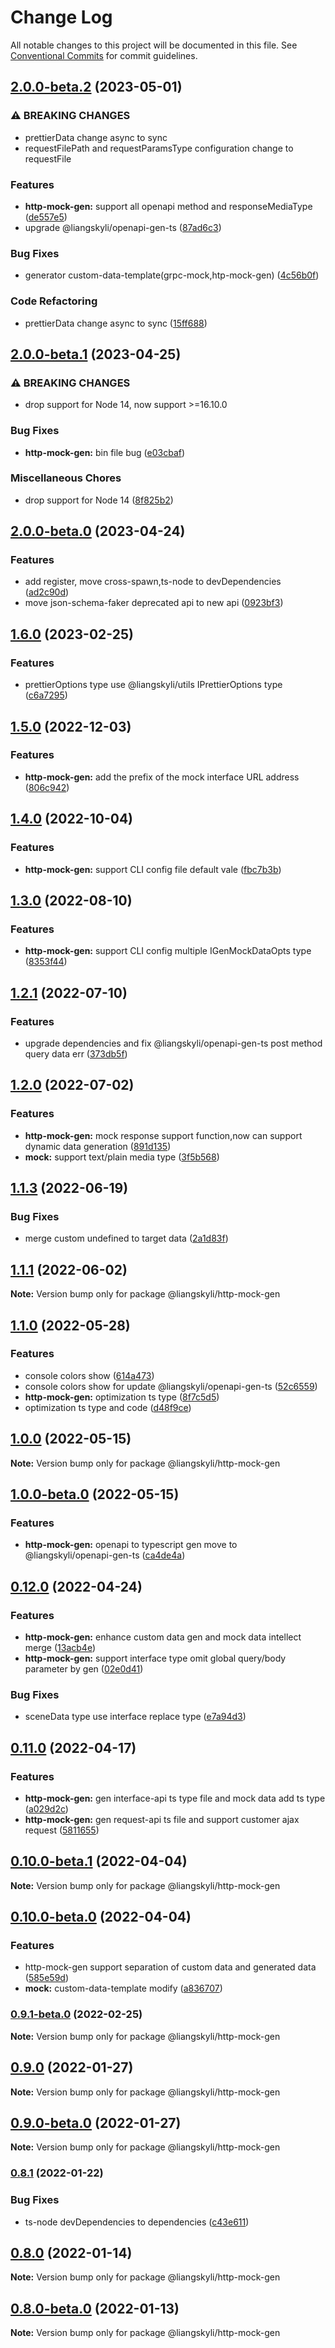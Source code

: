 # Change Log

All notable changes to this project will be documented in this file.
See [Conventional Commits](https://conventionalcommits.org) for commit guidelines.

## [2.0.0-beta.2](https://github.com/liangskyli/mock/compare/v2.0.0-beta.1...v2.0.0-beta.2) (2023-05-01)


### ⚠ BREAKING CHANGES

* prettierData change async to sync
* requestFilePath and requestParamsType configuration change to requestFile

### Features

* **http-mock-gen:** support all openapi method and responseMediaType ([de557e5](https://github.com/liangskyli/mock/commit/de557e5c48c9352df080c1feadeafd9326cc05e4))
* upgrade @liangskyli/openapi-gen-ts ([87ad6c3](https://github.com/liangskyli/mock/commit/87ad6c356f2bd3ded066ba3aecb6f431db6583c8))


### Bug Fixes

* generator custom-data-template(grpc-mock,htp-mock-gen) ([4c56b0f](https://github.com/liangskyli/mock/commit/4c56b0f7fd40d33ddfab4d638f334b072f2d80c0))


### Code Refactoring

* prettierData change async to sync ([15ff688](https://github.com/liangskyli/mock/commit/15ff688131f8a21ba86be69edea0dc4f88844f2d))



## [2.0.0-beta.1](https://github.com/liangskyli/mock/compare/v2.0.0-beta.0...v2.0.0-beta.1) (2023-04-25)


### ⚠ BREAKING CHANGES

* drop support for Node 14, now support >=16.10.0

### Bug Fixes

* **http-mock-gen:** bin file bug ([e03cbaf](https://github.com/liangskyli/mock/commit/e03cbafadc3b3985e5be362e241a09ada3e7052d))


### Miscellaneous Chores

* drop support for Node 14 ([8f825b2](https://github.com/liangskyli/mock/commit/8f825b27fed596f7a9e5ab10b2265a75bdcb6504))



## [2.0.0-beta.0](https://github.com/liangskyli/mock/compare/v1.6.0...v2.0.0-beta.0) (2023-04-24)


### Features

* add register, move cross-spawn,ts-node to devDependencies ([ad2c90d](https://github.com/liangskyli/mock/commit/ad2c90db6f288fdff18e63850d46b51e5040a006))
* move json-schema-faker deprecated api to new api ([0923bf3](https://github.com/liangskyli/mock/commit/0923bf31309169c2c42776ea5b883c743ba9b307))



## [1.6.0](https://github.com/liangskyli/mock/compare/v1.5.0...v1.6.0) (2023-02-25)


### Features

* prettierOptions type use @liangskyli/utils IPrettierOptions type ([c6a7295](https://github.com/liangskyli/mock/commit/c6a72959bba638d2630a1149fd69405ee47ac731))



## [1.5.0](https://github.com/liangskyli/mock/compare/v1.4.0...v1.5.0) (2022-12-03)

### Features

- **http-mock-gen:** add the prefix of the mock interface URL address ([806c942](https://github.com/liangskyli/mock/commit/806c942342b749be6d7c7060635ffcf83f2e5f5d))

## [1.4.0](https://github.com/liangskyli/mock/compare/v1.3.0...v1.4.0) (2022-10-04)

### Features

- **http-mock-gen:** support CLI config file default vale ([fbc7b3b](https://github.com/liangskyli/mock/commit/fbc7b3bf0af9d7f7ebf4b19e8d64e9945a6c05af))

## [1.3.0](https://github.com/liangskyli/mock/compare/v1.2.1...v1.3.0) (2022-08-10)

### Features

- **http-mock-gen:** support CLI config multiple IGenMockDataOpts type ([8353f44](https://github.com/liangskyli/mock/commit/8353f44f0e5c523d847bb07bbbead6c28bc896ef))

## [1.2.1](https://github.com/liangskyli/mock/compare/v1.2.0...v1.2.1) (2022-07-10)

### Features

- upgrade dependencies and fix @liangskyli/openapi-gen-ts post method query data err ([373db5f](https://github.com/liangskyli/mock/commit/373db5fb1d7c7bc3c8d6d1d71c5da69aa6a728ea))

## [1.2.0](https://github.com/liangskyli/mock/compare/v1.1.3...v1.2.0) (2022-07-02)

### Features

- **http-mock-gen:** mock response support function,now can support dynamic data generation ([891d135](https://github.com/liangskyli/mock/commit/891d1352e514f59a5a943bbf11ac927d8db622e0))
- **mock:** support text/plain media type ([3f5b568](https://github.com/liangskyli/mock/commit/3f5b56844fb3343e0bd0f85c69eee60a616e6e52))

## [1.1.3](https://github.com/liangskyli/mock/compare/v1.1.2...v1.1.3) (2022-06-19)

### Bug Fixes

- merge custom undefined to target data ([2a1d83f](https://github.com/liangskyli/mock/commit/2a1d83f1983ad24d7ccdb27b33b95208f443afa6))

## [1.1.1](https://github.com/liangskyli/mock/compare/v1.1.0...v1.1.1) (2022-06-02)

**Note:** Version bump only for package @liangskyli/http-mock-gen

## [1.1.0](https://github.com/liangskyli/mock/compare/v1.0.0...v1.1.0) (2022-05-28)

### Features

- console colors show ([614a473](https://github.com/liangskyli/mock/commit/614a4738612f471598263e562d14fce5c215c17b))
- console colors show for update @liangskyli/openapi-gen-ts ([52c6559](https://github.com/liangskyli/mock/commit/52c655939e862b8af6b9f9b778c4d2dc2f5ba88d))
- **http-mock-gen:** optimization ts type ([8f7c5d5](https://github.com/liangskyli/mock/commit/8f7c5d5a76b00dbb666c6981c2a08659b7239ce1))
- optimization ts type and code ([d48f9ce](https://github.com/liangskyli/mock/commit/d48f9ce9c9921a961fc8bcba54c328643cdb5abb))

## [1.0.0](https://github.com/liangskyli/mock/compare/v1.0.0-beta.0...v1.0.0) (2022-05-15)

**Note:** Version bump only for package @liangskyli/http-mock-gen

## [1.0.0-beta.0](https://github.com/liangskyli/mock/compare/v0.12.0...v1.0.0-beta.0) (2022-05-15)

### Features

- **http-mock-gen:** openapi to typescript gen move to @liangskyli/openapi-gen-ts ([ca4de4a](https://github.com/liangskyli/mock/commit/ca4de4aa4c64530ec47c14d1382642f5bfe5ce9d))

## [0.12.0](https://github.com/liangskyli/mock/compare/v0.11.0...v0.12.0) (2022-04-24)

### Features

- **http-mock-gen:** enhance custom data gen and mock data intellect merge ([13acb4e](https://github.com/liangskyli/mock/commit/13acb4ef7131a9e0f133da0f983c26ffc72e0ecb))
- **http-mock-gen:** support interface type omit global query/body parameter by gen ([02e0d41](https://github.com/liangskyli/mock/commit/02e0d41df5430d05b8b9602a8991db16f7419f42))

### Bug Fixes

- sceneData type use interface replace type ([e7a94d3](https://github.com/liangskyli/mock/commit/e7a94d3bb2886da2485ab887366fd502ab6ce871))

## [0.11.0](https://github.com/liangskyli/mock/compare/v0.10.0-beta.1...v0.11.0) (2022-04-17)

### Features

- **http-mock-gen:** gen interface-api ts type file and mock data add ts type ([a029d2c](https://github.com/liangskyli/mock/commit/a029d2c4e599d3ccc93591ee9cecc02144d87e39))
- **http-mock-gen:** gen request-api ts file and support customer ajax request ([5811655](https://github.com/liangskyli/mock/commit/58116559661f14b604a24814c5762da7c638575a))

## [0.10.0-beta.1](https://github.com/liangskyli/mock/compare/v0.10.0-beta.0...v0.10.0-beta.1) (2022-04-04)

**Note:** Version bump only for package @liangskyli/http-mock-gen

## [0.10.0-beta.0](https://github.com/liangskyli/mock/compare/v0.9.1-beta.0...v0.10.0-beta.0) (2022-04-04)

### Features

- http-mock-gen support separation of custom data and generated data ([585e59d](https://github.com/liangskyli/mock/commit/585e59db3ccf208203087751e1db27b627d6d0f9))
- **mock:** custom-data-template modify ([a836707](https://github.com/liangskyli/mock/commit/a8367071a6feee715f0cb9f5c843e96e00902652))

### [0.9.1-beta.0](https://github.com/liangskyli/mock/compare/v0.9.0...v0.9.1-beta.0) (2022-02-25)

**Note:** Version bump only for package @liangskyli/http-mock-gen

## [0.9.0](https://github.com/liangskyli/mock/compare/v0.9.0-beta.5...v0.9.0) (2022-01-27)

**Note:** Version bump only for package @liangskyli/http-mock-gen

## [0.9.0-beta.0](https://github.com/liangskyli/mock/compare/v0.8.1...v0.9.0-beta.0) (2022-01-27)

**Note:** Version bump only for package @liangskyli/http-mock-gen

### [0.8.1](https://github.com/liangskyli/mock/compare/v0.8.0...v0.8.1) (2022-01-22)

### Bug Fixes

- ts-node devDependencies to dependencies ([c43e611](https://github.com/liangskyli/mock/commit/c43e611ca86e7211750dc37b5ea06729248bb1c5))

## [0.8.0](https://github.com/liangskyli/mock/compare/v0.8.0-beta.0...v0.8.0) (2022-01-14)

**Note:** Version bump only for package @liangskyli/http-mock-gen

## [0.8.0-beta.0](https://github.com/liangskyli/mock/compare/v0.7.0...v0.8.0-beta.0) (2022-01-13)

**Note:** Version bump only for package @liangskyli/http-mock-gen
